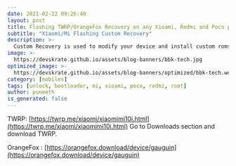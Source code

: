 ```yaml
---
date: 2021-02-22 09:26:40
layout: post
title: Flashing TWRP/OrangeFox Recovery on any Xioami, Redmi and Poco phones.
subtitle: "Xiaomi/Mi Flashing Custom Recovery"
description: >-
  Custom Recovery is used to modify your device and install custom roms or root your device.
image: >-
  https://devskrate.github.io/assets/blog-banners/bbk-tech.jpg
optimized_image: >-
  https://devskrate.github.io/assets/blog-banners/optimized/bbk-tech.webp
category: [mobiles]
tags: [unlock, bootloader, mi, xioami, poco, redmi, root]
author: puneeth
is_generated: false
---
```


TWRP: [https://twrp.me/xiaomi/xiaomimi10i.html](https://twrp.me/xiaomi/xiaomimi10i.html)
Go to Downloads section and download TWRP.

OrangeFox : [https://orangefox.download/device/gauguin](https://orangefox.download/device/gauguin)

